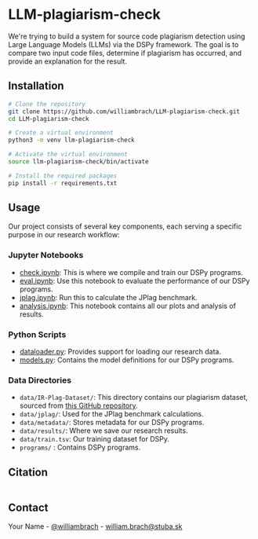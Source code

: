 # LLM-plagiarism-check

We're trying to build a system for source code plagiarism detection using Large Language Models (LLMs) via the DSPy framework. The goal is to compare two input code files, determine if plagiarism has occurred, and provide an explanation for the result.


## Installation

```bash
# Clone the repository
git clone https://github.com/williambrach/LLM-plagiarism-check.git
cd LLM-plagiarism-check

# Create a virtual environment
python3 -m venv llm-plagiarism-check

# Activate the virtual environment
source llm-plagiarism-check/bin/activate

# Install the required packages
pip install -r requirements.txt
```

## Usage

Our project consists of several key components, each serving a specific purpose in our research workflow:

### Jupyter Notebooks
- [check.ipynb](check.ipynb): This is where we compile and train our DSPy programs.
- [eval.ipynb](eval.ipynb): Use this notebook to evaluate the performance of our DSPy programs.
- [jplag.ipynb](jplag.ipynb): Run this to calculate the JPlag benchmark.
- [analysis.ipynb](analysis.ipynb): This notebook contains all our plots and analysis of results.

### Python Scripts
- [dataloader.py](dataloader.py): Provides support for loading our research data.
- [models.py](models.py): Contains the model definitions for our DSPy programs.

### Data Directories
- `data/IR-Plag-Dataset/`: This directory contains our plagiarism dataset, sourced from [this GitHub repository](https://github.com/oscarkarnalim/sourcecodeplagiarismdataset/blob/master/IR-Plag-Dataset.zip).
- `data/jplag/`: Used for the JPlag benchmark calculations.
- `data/metadata/`: Stores metadata for our DSPy programs.
- `data/results/`: Where we save our research results.
- `data/train.tsv`: Our training dataset for DSPy.
- `programs/` : Contains DSPy programs.

## Citation

```
```


## Contact

Your Name - [@williambrach](https://x.com/williambrach) - william.brach@stuba.sk
